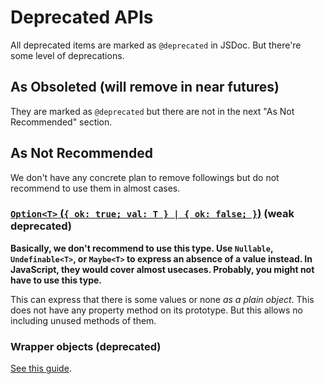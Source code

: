 # Deprecated APIs

All deprecated items are marked as `@deprecated` in JSDoc.
But there're some level of deprecations.


## As Obsoleted (will remove in near futures)

They are marked as `@deprecated` but there are not in the next "As Not Recommended" section.


## As Not Recommended

We don't have any concrete plan to remove followings but do not recommend to use them in almost cases.


###  [`Option<T>` (`{ ok: true; val: T } | { ok: false; }`)](../packages/option-t/src/PlainOption/) (weak deprecated)

**Basically, we don't recommend to use this type. Use `Nullable`, `Undefinable<T>`, or `Maybe<T>` to express an absence of a value instead. In JavaScript, they would cover almost usecases. Probably, you might not have to use this type.**

This can express that there is some values or none _as a plain object_.
This does not have any property method on its prototype. But this allows no including unused methods of them.


### Wrapper objects (deprecated)

[See this guide](./wrapper_objects.md).
